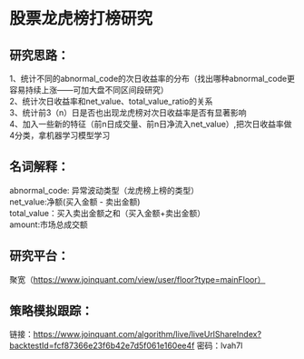 # 股票龙虎榜打榜研究


## 研究思路：

1、统计不同的abnormal_code的次日收益率的分布（找出哪种abnormal_code更容易持续上涨——可加大盘不同区间段研究） <br>
2、统计次日收益率和net_value、total_value_ratio的关系<br>
3、统计前3（n）日是否也出现龙虎榜对次日收益率是否有显著影响<br>
4、加入一些新的特征（前n日成交量、前n日净流入net_value）,把次日收益率做4分类，拿机器学习模型学习<br>

## 名词解释：
abnormal_code: 异常波动类型（龙虎榜上榜的类型）<br>
net_value:净额(买入金额 - 卖出金额)<br>
total_value：买入卖出金额之和（买入金额+卖出金额）<br>
amount:市场总成交额<br>

## 研究平台：
聚宽（https://www.joinquant.com/view/user/floor?type=mainFloor）<br>

## 策略模拟跟踪：
链接：https://www.joinquant.com/algorithm/live/liveUrlShareIndex?backtestId=fcf87366e23f6b42e7d5f061e160ee4f  密码：lvah7l <br>




